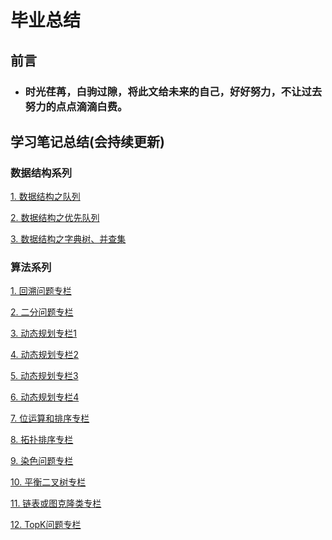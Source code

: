 # **毕业总结**
## **前言**
* ### 时光荏苒，白驹过隙，将此文给未来的自己，好好努力，不让过去努力的点点滴滴白费。

## **学习笔记总结(会持续更新)**
### **数据结构系列**
[1. 数据结构之队列](https://github.com/rfhklwt/algorithm010/blob/master/Week01/%E6%95%B0%E6%8D%AE%E7%BB%93%E6%9E%84%E4%B9%8B%E9%98%9F%E5%88%97.md)

[2. 数据结构之优先队列](https://github.com/rfhklwt/algorithm010/blob/master/Week02/%E6%95%B0%E6%8D%AE%E7%BB%93%E6%9E%84%E4%B9%8B%E4%BC%98%E5%85%88%E9%98%9F%E5%88%97.md)

[3. 数据结构之字典树、并查集](https://github.com/rfhklwt/algorithm010/blob/master/Week07/%E6%95%B0%E6%8D%AE%E7%BB%93%E6%9E%84%E4%B9%8B%E5%AD%97%E5%85%B8%E6%A0%91%E3%80%81%E5%B9%B6%E6%9F%A5%E9%9B%86.md)

### **算法系列**
[1. 回溯问题专栏](https://github.com/rfhklwt/algorithm010/blob/master/Week03/%E5%9B%9E%E6%BA%AF%E9%97%AE%E9%A2%98%E4%B8%93%E6%A0%8F.md)

[2. 二分问题专栏](https://github.com/rfhklwt/algorithm010/blob/master/Week04/%E4%BA%8C%E5%88%86%E9%97%AE%E9%A2%98%E4%B8%93%E6%A0%8F.md)

[3. 动态规划专栏1](https://github.com/rfhklwt/algorithm010/blob/master/Week06/%E5%8A%A8%E6%80%81%E8%A7%84%E5%88%92%E4%B8%93%E6%A0%8F1.md)

[4. 动态规划专栏2](https://github.com/rfhklwt/algorithm010/blob/master/Week09/%E5%8A%A8%E6%80%81%E8%A7%84%E5%88%92%E4%B8%93%E6%A0%8F2.md)

[5. 动态规划专栏3]([https://github.com/rfhklwt/algorithm010/blob/master/%E5%8A%A8%E6%80%81%E8%A7%84%E5%88%92%E4%B8%93%E6%A0%8F3.md](https://github.com/rfhklwt/algorithm010/blob/master/动态规划专栏3.md))

[6. 动态规划专栏4]([https://github.com/rfhklwt/algorithm010/blob/master/%E5%8A%A8%E6%80%81%E8%A7%84%E5%88%92%E4%B8%93%E6%A0%8F4.md](https://github.com/rfhklwt/algorithm010/blob/master/动态规划专栏4.md))

[7. 位运算和排序专栏](https://github.com/rfhklwt/algorithm010/blob/master/Week08/%E4%BD%8D%E8%BF%90%E7%AE%97%E5%92%8C%E6%8E%92%E5%BA%8F%E4%B8%93%E6%A0%8F.md)

[8. 拓扑排序专栏](https://github.com/rfhklwt/algorithm010/blob/master/%E6%8B%93%E6%89%91%E6%8E%92%E5%BA%8F%E4%B8%93%E6%A0%8F.md)

[9. 染色问题专栏](https://github.com/rfhklwt/algorithm010/blob/master/%E6%9F%93%E8%89%B2%E9%97%AE%E9%A2%98%E4%B8%93%E6%A0%8F.md)

[10. 平衡二叉树专栏](https://github.com/rfhklwt/algorithm010/blob/master/%E5%B9%B3%E8%A1%A1%E4%BA%8C%E5%8F%89%E6%A0%91%E4%B8%93%E6%A0%8F.md)

[11. 链表或图克隆类专栏](https://github.com/rfhklwt/algorithm010/blob/master/%E9%93%BE%E8%A1%A8%E6%88%96%E5%9B%BE%E5%85%8B%E9%9A%86%E7%B1%BB%E4%B8%93%E6%A0%8F.md)

[12. TopK问题专栏](https://github.com/rfhklwt/algorithm010/blob/master/TopK%E9%97%AE%E9%A2%98%E4%B8%93%E6%A0%8F.md)